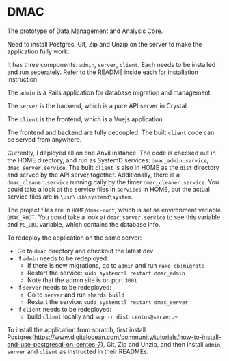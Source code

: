 # DMAC
The prototype of Data Management and Analysis Core.
  
Need to install Postgres, Git, Zip and Unzip on the server to make the application fully work.

It has three components: `admin`, `server`, `client`. Each needs to be installed and run seperately. Refer to the README inside each for installation instruction.


The `admin` is a Rails application for database migration and management.

The `server` is the backend, which is a pure API server in Crystal.

The `client` is the frontend, which is a Vuejs application.

The frontend and backend are fully decoupled. The built `client` code can be served from anywhere.

Currently, I deployed all on one Anvil instance. The code is checked out in the HOME directory, and run as SystemD services: `dmac_admin.service`, `dmac_server.service`. The built `client` is also in HOME as the `dist` directory and served by the API server together. Additionally, there is a `dmac_cleaner.service` running daily by the timer `dmac_cleaner.service`. You could take a look at the service files in `services` in HOME, but the actual service files are in `\usr\lib\systemd\system`.

The project files are in `HOME/dmac-root`, which is set as environment variable `DMAC_ROOT`. You could take a look at `dmac_server.service` to see this variable and `PG_URL` variable, which contains the database info.

To redeploy the application on the same server:
* Go to `dmac` directory and checkout the latest dev
* If `admin` needs to be redeployed:
  - If there is new migrations, go to `admin` and run `rake db:migrate`
  - Restart the service: `sudo systemctl restart dmac_admin`
  - Note that the admin site is on port `3001`
* If `server` needs to be redeployed:
  - Go to `server` and run `shards build`
  - Restart the service: `sudo systemctl restart dmac_server`
* If `client` needs to be redeployed:
  - build `client` locally and `scp -r dist centos@server:~`
  
To install the application from scratch, first install Postgres(https://www.digitalocean.com/community/tutorials/how-to-install-and-use-postgresql-on-centos-7), Git, Zip and Unzip, and then install `admin`, `server` and `client` as instructed in their READMEs.
